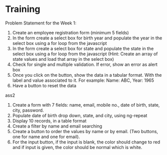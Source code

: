 # Training
Problem Statement for the Week 1:
1. Create an employee registration form (minimum 5 fields)
2. In the form create a select box for birth year and populate the year in the select box using a for loop from the javascript
3. In the form create a select box for state and populate the state in the select box using a for loop from the javascript (Hint: Create an array of state values and load that array in the select box)
4. Check for single and multiple validation. If error, show an error as alert box
5. Once you click on the button, show the data in a tabular format. With the label and value associated to it. For example: Name: ABC, Year: 1965
6. Have a button to reset the data




ass2
1. Create a form with 7 fields: name, email, mobile no., date of birth, state, city, password.
2. Populate date of birth drop down, state, and city, using ng-repeat
3. Display 10 records, in a table format
4. Create a filter by name and email searching
5. Create a button to order the values by name or by email. (Two buttons, one for name and one for email).
6. For the input button, if the input is blank, the color should change to red and if input is given, the color should be normal which is white.
